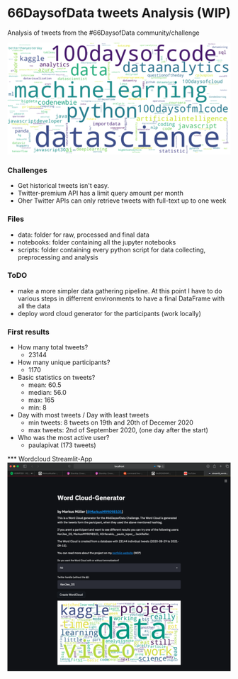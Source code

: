 # 66DaysofData tweets Analysis (WIP)
Analysis of tweets from the #66DaysofData community/challenge

![wordcloud](reports/figures/test_vertical.png)

### Challenges
- Get historical tweets isn't easy. 
- Twitter-premium API has a limit query amount per month
- Oher Twitter APIs can only retrieve tweets with full-text up to one week

### Files
- data: folder for raw, processed and final data
- notebooks: folder containing all the jupyter notebooks
- scripts: folder containing every python script for data collecting, preprocessing and analysis

### ToDO
- make a more simpler data gathering pipeline. At this point I have to do various steps in differrent environments to have a final DataFrame with all the data
- deploy word cloud generator for the participants (work locally)

### First results
- How many total tweets?
    - 23144
- How many unique participants?
    - 1170
- Basic statistics on tweets?
    - mean: 60.5
    - median: 56.0
    - max: 165
    - min: 8
- Day with most tweets / Day with least tweets
    - min tweets: 8 tweets on 19th and 20th of Decemer 2020
    - max tweets: 2nd of September 2020, (one day after the start)
- Who was the most active user?
    - paulapivat (173 tweets)

*** Wordcloud Streamlit-App
![wordcloud_app](reports/figures/Word_Cloud_App.png)
